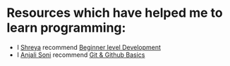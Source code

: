 # Resources which have helped me to learn programming:

<!---Follow the following format to maintain uniformity:

  I [5hre9a](https://github.com/5hre9a) recommend [FreeCodeCamp](https://www.freecodecamp.org/)

--->

- I [Shreya](https://github.com/5hre9a) recommend [Beginner level Development](https://www.w3schools.com/)
- I [Anjali Soni](https://github.com/anjalisoni3655) recommend [Git & Github Basics](https://blog.udacity.com/2015/06/a-beginners-git-github-tutorial.html)
